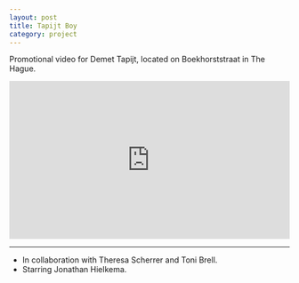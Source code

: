 ```yaml
---
layout: post
title: Tapijt Boy
category: project
---
```

Promotional video for Demet Tapijt, located on Boekhorststraat in The Hague.

<div style="padding:56.25% 0 0 0;position:relative;"><iframe src="https://player.vimeo.com/video/217159998?h=c257746f86" style="position:absolute;top:0;left:0;width:100%;height:100%;" frameborder="0" allow="autoplay; fullscreen; picture-in-picture" allowfullscreen></iframe></div><script src="https://player.vimeo.com/api/player.js"></script>


---

- In collaboration with Theresa Scherrer and Toni Brell.
- Starring Jonathan Hielkema.
